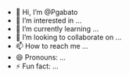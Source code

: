 - 👋 Hi, I’m @Pgabato
- 👀 I’m interested in ...
- 🌱 I’m currently learning ...
- 💞️ I’m looking to collaborate on ...
- 📫 How to reach me ...
- 😄 Pronouns: ...
- ⚡ Fun fact: ...

<!---
Pgabato/Pgabato is a ✨ special ✨ repository because its `README.md` (this file) appears on your GitHub profile.
You can click the Preview link to take a look at your changes.
--->
